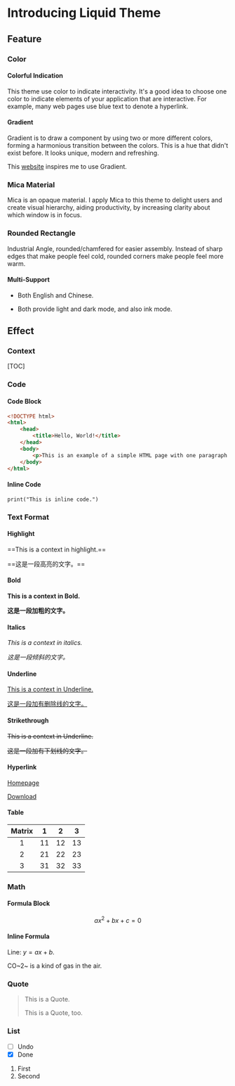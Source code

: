 # Introducing Liquid Theme

## Feature

### Color

#### Colorful Indication

This theme use color to indicate interactivity. It's a good idea to choose one color to indicate elements of your application that are interactive. For example, many web pages use blue text to denote a hyperlink.

#### Gradient

Gradient is to draw a component by using two or more different colors, forming a harmonious transition between the colors. This is a hue that didn't exist before. It looks unique, modern and refreshing.

This [website](https://webkul.github.io/coolhue/) inspires me to use Gradient. 

### Mica Material

Mica is an opaque material. I apply Mica to this theme to delight users and create visual hierarchy, aiding productivity, by increasing clarity about which window is in focus.

### Rounded Rectangle

Industrial Angle, rounded/chamfered for easier assembly. Instead of sharp edges that make people feel cold, rounded corners make people feel more warm.

#### Multi-Support

- Both English and Chinese. 

- Both provide light and dark mode, and also ink mode. 

## Effect

### Context

[TOC]

### Code

#### Code Block

```html
<!DOCTYPE html>
<html>
    <head>
        <title>Hello, World!</title>
    </head>
    <body>
        <p>This is an example of a simple HTML page with one paragraph.</p>
    </body>
</html>
```

#### Inline Code

`print("This is inline code.")`

### Text Format

#### Highlight

==This is a context in highlight.==

==这是一段高亮的文字。==

#### Bold

**This is a context in Bold.**

**这是一段加粗的文字。**

#### Italics

*This is a context in italics.*

*这是一段倾斜的文字。*

#### Underline

<u>This is a context in Underline.</u>

<u>这是一段加有删除线的文字。</u>

#### Strikethrough

~~This is a context in Underline.~~

~~这是一段加有下划线的文字。~~

#### Hyperlink

[Homepage](https://github.com/Fentaniao/Liquid)

[Download](https://github.com/Fentaniao/Liquid/releases)

#### Table

| Matrix |  1   |  2   |  3   |
| :----: | :--: | :--: | :--: |
|   1    |  11  |  12  |  13  |
|   2    |  21  |  22  |  23  |
|   3    |  31  |  32  |  33  |



### Math

#### Formula Block
$$
a x^2 + b x + c = 0
$$

#### Inline Formula

Line: $y=ax+b$.

CO~2~ is a kind of gas in the air.

### Quote

> This is a Quote.
>
> This is a Quote, too.

### List

- [ ] Undo
- [x] Done

1. First
2. Second
